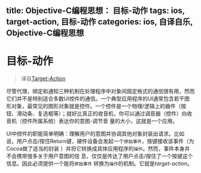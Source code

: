 title: Objective-C编程思想： 目标-动作
tags: ios, target-action, 目标-动作
categories: ios, 自译自乐, Objective-C编程思想
---
# 目标-动作
>译自[Target-Action](https://developer.apple.com/library/ios/documentation/General/Conceptual/CocoaEncyclopedia/Target-Action/Target-Action.html)

尽管代理，绑定和通知三种机制在处理程序中对象间固定格式的通信很有用，然而它们并不是特别适合多数UI控件的通信。一个典型应用程序的UI通常包含若干图形对象，最常见的图形对象就是控件。一个控件是一个物理/逻辑上的器件（按钮、滑动条、复选框等）；就好比真正的收音机，你可以通过调音器（控件）向收音机（控件所属系统）表达你的意图-调节音
量的大小，这就是一个应用。

UI中控件的职能简单明确：理解用户的意图并协调其他对象封装出请求。比如说，用户点击/按住Return键，硬件设备会发起一个`原始事件`，按键接收该事件（为Cocoa做了适当的封装
）并将它转换成具体应用程序的`操作`。然而，事件本身并不会携带很多关于用户意图的信
息，仅仅是传达了用户点击/按住了一个按键这个信息。因此必须提供一个能将`原始事件`
转换为`操作`的机制。它就是*target-action*。

